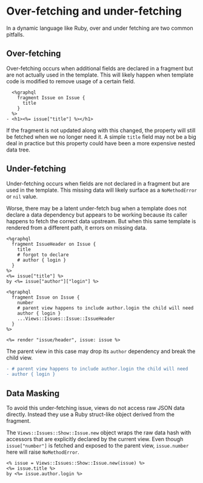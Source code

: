 # Over-fetching and under-fetching

In a dynamic language like Ruby, over and under fetching are two common pitfalls.

## Over-fetching

Over-fetching occurs when additional fields are declared in a fragment but are not actually used in the template. This will likely happen when template code is modified to remove usage of a certain field.

``` erb
  <%graphql
    fragment Issue on Issue {
      title
    }
  %>
- <h1><%= issue["title"] %></h1>
```

If the fragment is not updated along with this changed, the property will still be fetched when we no longer need it. A simple `title` field may not be a big deal in practice but this property could have been a more expensive nested data tree.

## Under-fetching

Under-fetching occurs when fields are not declared in a fragment but are used in the template. This missing data will likely surface as a `NoMethodError` or `nil` value.

Worse, there may be a latent under-fetch bug when a template does not declare a data dependency but appears to be working because its caller happens to fetch the correct data upstream. But when this same template is rendered from a different path, it errors on missing data.

``` erb
<%graphql
  fragment IssueHeader on Issue {
    title
    # forgot to declare
    # author { login }
  }
%>
<%= issue["title"] %>
by <%= issue["author"]["login"] %>
```

``` erb
<%graphql
  fragment Issue on Issue {
    number
    # parent view happens to include author.login the child will need
    author { login }
    ...Views::Issues::Issue::IssueHeader
  }
%>

<%= render "issue/header", issue: issue %>
```

The parent view in this case may drop its `author` dependency and break the child view.

``` diff
- # parent view happens to include author.login the child will need
- author { login }
```

## Data Masking

To avoid this under-fetching issue, views do not access raw JSON data directly. Instead they use a Ruby struct-like object derived from the fragment.

The `Views::Issues::Show::Issue.new` object wraps the raw data hash with accessors that are explicitly declared by the current view. Even though `issue["number"]` is fetched and exposed to the parent view, `issue.number` here will raise `NoMethodError`.

``` erb
<% issue = Views::Issues::Show::Issue.new(issue) %>
<%= issue.title %>
by <%= issue.author.login %>
```
